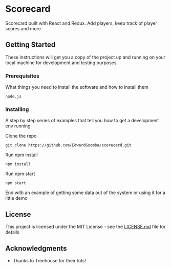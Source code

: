 # Scorecard

Scorecard built with React and Redux. Add players, keep track of player scores and more. 

## Getting Started

These instructions will get you a copy of the project up and running on your local machine for development and testing purposes.

### Prerequisites

What things you need to install the software and how to install them

```
node.js
```

### Installing

A step by step series of examples that tell you how to get a development env running

Clone the repo

```
git clone https://github.com/EdwardGoomba/scorecard.git
```

Run npm install

```
npm install
```

Run npm start

```
npm start
```

End with an example of getting some data out of the system or using it for a little demo

## License

This project is licensed under the MIT License - see the [LICENSE.md](LICENSE.md) file for details

## Acknowledgments

* Thanks to Treehouse for their tuts!
